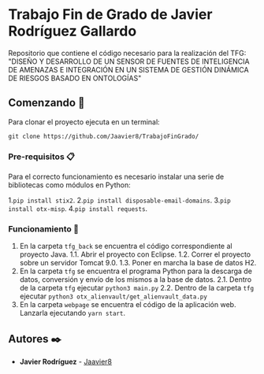 # Trabajo Fin de Grado de Javier Rodríguez Gallardo

Repositorio que contiene el código necesario para la realización del TFG: "DISEÑO Y DESARROLLO DE UN SENSOR DE FUENTES DE INTELIGENCIA DE AMENAZAS E INTEGRACIÓN EN UN SISTEMA DE GESTIÓN DINÁMICA DE RIESGOS BASADO EN ONTOLOGÍAS"

## Comenzando 🚀

Para clonar el proyecto ejecuta en un terminal:

`git clone https://github.com/Jaavier8/TrabajoFinGrado/`

### Pre-requisitos 📋

Para el correcto funcionamiento es necesario instalar una serie de bibliotecas como módulos en Python:

1.`pip install stix2`.
2.`pip install disposable-email-domains`.
3.`pip install otx-misp`.
4.`pip install requests`.

### Funcionamiento 🔧

1. En la carpeta `tfg_back` se encuentra el código correspondiente al proyecto Java.
  1.1. Abrir el proyecto con Eclipse.
  1.2. Correr el proyecto sobre un servidor Tomcat 9.0.
  1.3. Poner en marcha la base de datos H2.
2. En la carpeta `tfg` se encuentra el programa Python para la descarga de datos, conversión y envío de los mismos a la base de datos.
  2.1. Dentro de la carpeta `tfg` ejecutar `python3 main.py`
  2.2. Dentro de la carpeta `tfg` ejecutar `python3 otx_alienvault/get_alienvault_data.py`
3. En la carpeta `webpage` se encuentra el código de la aplicación web. Lanzarla ejecutando `yarn start`.

## Autores ✒️

* **Javier Rodríguez** - [Jaavier8](https://github.com/Jaavier8)
